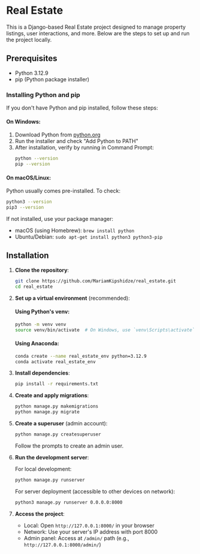 # Real Estate

This is a Django-based Real Estate project designed to manage property listings, user interactions, and more. Below are the steps to set up and run the project locally.

## Prerequisites

- Python 3.12.9
- pip (Python package installer)

### Installing Python and pip

If you don't have Python and pip installed, follow these steps:

#### On Windows:
1. Download Python from [python.org](https://www.python.org/downloads/)
2. Run the installer and check "Add Python to PATH"
3. After installation, verify by running in Command Prompt:
   ```bash
   python --version
   pip --version
   ```

#### On macOS/Linux:
Python usually comes pre-installed. To check:
```bash
python3 --version
pip3 --version
```

If not installed, use your package manager:
- macOS (using Homebrew): `brew install python`
- Ubuntu/Debian: `sudo apt-get install python3 python3-pip`

## Installation

1. **Clone the repository**:
   ```bash
   git clone https://github.com/MariamKipshidze/real_estate.git
   cd real_estate
   ```

2. **Set up a virtual environment** (recommended):

   #### Using Python's venv:
   ```bash
   python -m venv venv
   source venv/bin/activate  # On Windows, use `venv\Scripts\activate`
   ```

   #### Using Anaconda:
   ```bash
   conda create --name real_estate_env python=3.12.9
   conda activate real_estate_env
   ```

3. **Install dependencies**:
   ```bash
   pip install -r requirements.txt
   ```

4. **Create and apply migrations**:
   ```bash
   python manage.py makemigrations
   python manage.py migrate
   ```

5. **Create a superuser** (admin account):
   ```bash
   python manage.py createsuperuser
   ```
   Follow the prompts to create an admin user.

6. **Run the development server**:

   For local development:
   ```bash
   python manage.py runserver
   ```

   For server deployment (accessible to other devices on network):
   ```bash
   python3 manage.py runserver 0.0.0.0:8000
   ```

7. **Access the project**:
   - Local: Open `http://127.0.0.1:8000/` in your browser
   - Network: Use your server's IP address with port 8000
   - Admin panel: Access at `/admin/` path (e.g., `http://127.0.0.1:8000/admin/`)
```
